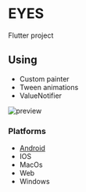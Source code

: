 # EYES

Flutter project

## Using
- Custom painter
- Tween animations
- ValueNotifier

![preview](preview.gif)

### Platforms
- [Android](app.apk)
- IOS
- MacOs
- Web
- Windows


